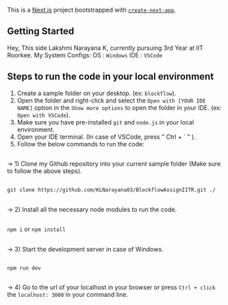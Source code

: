 This is a [Next.js](https://nextjs.org/) project bootstrapped with [`create-next-app`](https://github.com/vercel/next.js/tree/canary/packages/create-next-app).

## Getting Started

Hey, This side Lakshmi Narayana K, currently pursuing 3rd Year at IIT Roorkee.
My System Configs:
OS : `Windows`
IDE : `VSCode`

## Steps to run the code in your local environment

1) Create a sample folder on your desktop. (ex: `blockflow`).
2) Open the folder and right-click and select the `Open with [YOUR IDE NAME]` option in the `Show more options` to open the folder in your IDE. (ex: `Open with VSCode`).
3) Make sure you have pre-installed `git` and `node.js` in your local environment.
4) Open your IDE terminal. (In case of VSCode, press " Ctrl + ` " ).
5) Follow the below commands to run the code:
##
 -> 1) Clone my Github repository into your current sample folder (Make sure to follow the above steps).
 ##
   ` git clone https://github.com/KLNarayana03/BlockflowAssignIITR.git ./ `
##
 -> 2) Install all the necessary node modules to run the code.
 ##
   ` npm i ` or ` npm install `
##
 -> 3) Start the development server in case of Windows.
 ##
   `npm run dev`
##
 -> 4) Go to the url of your localhost in your browser or press `Ctrl + click` the `localhost: 3000` in your command line.
   
